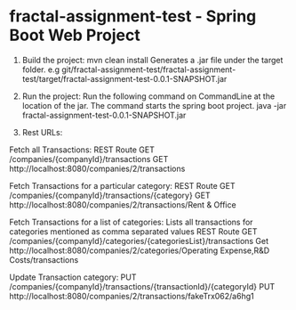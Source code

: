 # fractal-assignment-test - Spring Boot Web Project

1. Build the project:
mvn clean install
Generates a .jar file under the target folder.
e.g git/fractal-assignment-test/fractal-assignment-test/target/fractal-assignment-test-0.0.1-SNAPSHOT.jar

2. Run the project:
Run the following command on CommandLine at the location of the jar. The command starts the spring boot project.
java -jar fractal-assignment-test-0.0.1-SNAPSHOT.jar

3. Rest URLs:

Fetch all Transactions:
REST Route GET /companies/{companyId}/transactions
GET http://localhost:8080/companies/2/transactions

Fetch Transactions for a particular category:
REST Route GET /companies/{companyId}/transactions/{category}
GET http://localhost:8080/companies/2/transactions/Rent & Office 

Fetch Transactions for a list of categories: Lists all transactions for categories mentioned as comma separated values
REST Route GET /companies/{companyId}/categories/{categoriesList}/transactions
Get http://localhost:8080/companies/2/categories/Operating Expense,R&D Costs/transactions

Update Transaction category:
PUT /companies/{companyId}/transactions/{transactionId}/{categoryId}
PUT http://localhost:8080/companies/2/transactions/fakeTrx062/a6hg1

